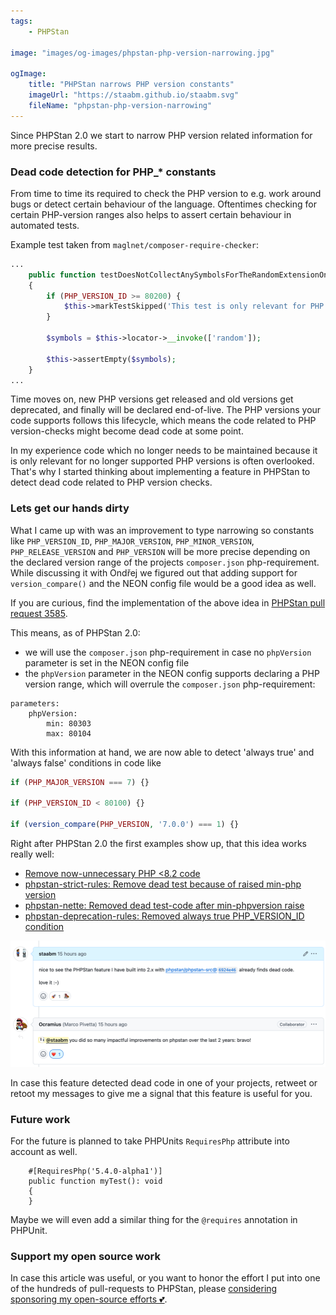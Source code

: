 ```yaml
---
tags:
    - PHPStan

image: "images/og-images/phpstan-php-version-narrowing.jpg"

ogImage:
    title: "PHPStan narrows PHP version constants"
    imageUrl: "https://staabm.github.io/staabm.svg"
    fileName: "phpstan-php-version-narrowing"
---
```



Since PHPStan 2.0 we start to narrow PHP version related information for more precise results.


### Dead code detection for PHP_* constants

From time to time its required to check the PHP version to e.g. work around bugs or detect certain behaviour of the language.
Oftentimes checking for certain PHP-version ranges also helps to assert certain behaviour in automated tests.

Example test taken from `maglnet/composer-require-checker`:
```php
...
    public function testDoesNotCollectAnySymbolsForTheRandomExtensionOnPhpVersionsLowerThan82(): void
    {
        if (PHP_VERSION_ID >= 80200) {
            $this->markTestSkipped('This test is only relevant for PHP versions lower than 8.2');
        }

        $symbols = $this->locator->__invoke(['random']);

        $this->assertEmpty($symbols);
    }
...
```

Time moves on, new PHP versions get released and old versions get deprecated, and finally will be declared end-of-live.
The PHP versions your code supports follows this lifecycle, which means the code related to PHP version-checks might become dead code at some point.

In my experience code which no longer needs to be maintained because it is only relevant for no longer supported PHP versions is often overlooked.
That's why I started thinking about implementing a feature in PHPStan to detect dead code related to PHP version checks.

### Lets get our hands dirty

What I came up with was an improvement to type narrowing so constants like `PHP_VERSION_ID`, `PHP_MAJOR_VERSION`, `PHP_MINOR_VERSION`, `PHP_RELEASE_VERSION`
and `PHP_VERSION` will be more precise depending on the declared version range of the projects `composer.json` php-requirement. While discussing it with Ondřej
we figured out that adding support for `version_compare()` and the NEON config file would be a good idea as well.

If you are curious, find the implementation of the above idea in [PHPStan pull request 3585](https://github.com/phpstan/phpstan-src/pull/3584).

This means, as of PHPStan 2.0:
- we will use the `composer.json` php-requirement in case no `phpVersion` parameter is set in the NEON config file
- the `phpVersion` parameter in the NEON config supports declaring a PHP version range, which will overrule the `composer.json` php-requirement:
```
parameters:
	phpVersion:
		min: 80303
		max: 80104
```

With this information at hand, we are now able to detect 'always true' and 'always false' conditions in code like
```php
if (PHP_MAJOR_VERSION === 7) {}

if (PHP_VERSION_ID < 80100) {}

if (version_compare(PHP_VERSION, '7.0.0') === 1) {}
```

Right after PHPStan 2.0 the first examples show up, that this idea works really well:
- [Remove now-unnecessary PHP <8.2 code](https://github.com/maglnet/ComposerRequireChecker/pull/554)
- [phpstan-strict-rules: Remove dead test because of raised min-php version](https://github.com/phpstan/phpstan-strict-rules/pull/250)
- [phpstan-nette: Removed dead test-code after min-phpversion raise](https://github.com/phpstan/phpstan-nette/pull/164)
- [phpstan-deprecation-rules: Removed always true PHP_VERSION_ID condition](https://github.com/phpstan/phpstan-deprecation-rules/pull/118)

<img src="/images/post-images/phpstan-php-version-narrowing/feedback.png">

In case this feature detected dead code in one of your projects, retweet or retoot my messages to give me a signal that this feature is useful for you.


### Future work

For the future is planned to take PHPUnits `RequiresPhp` attribute into account as well.
```
    #[RequiresPhp('5.4.0-alpha1')]
    public function myTest(): void
    {
    }
```

Maybe we will even add a similar thing for the `@requires` annotation in PHPUnit.



### Support my open source work

In case this article was useful, or you want to honor the effort I put into one of the hundreds of pull-requests to PHPStan, please [considering sponsoring my open-source efforts 💕](https://github.com/sponsors/staabm).
